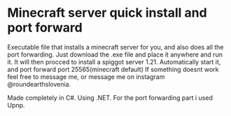 # Minecraft server quick install and port forward
 
Executable file that installs a minecraft server for you, and also does all the port forwarding.
Just download the .exe file and place it anywhere and run it. 
It will then procced to install a spiggot server 1.21.
Automatically start it, and port forward  port 25565(minecraft default)
If something doesnt work feel free to message me, or message me on instagram @roundearthslovenia.

Made completely in C#. Using .NET.
For the port forwarding part i used Upnp.

